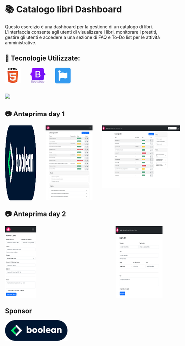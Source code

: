 # 📚 Catalogo libri Dashboard 

Questo esercizio è una dashboard per la gestione di un catalogo di libri.
L'interfaccia consente agli utenti di visualizzare i libri, monitorare i prestiti, gestire gli utenti e accedere a una sezione di FAQ e To-Do list per le attività amministrative.

## 🚀 Tecnologie Utilizzate:

<div style="display: flex; gap: 30px;">
  <img src="https://raw.githubusercontent.com/devicons/devicon/master/icons/html5/html5-original-wordmark.svg" width="50" />
  <img src="https://raw.githubusercontent.com/devicons/devicon/master/icons/bootstrap/bootstrap-original-wordmark.svg" width="50" />
  <img src="/demo-icon/font-awesome-icon.png" width="50" />
</div>

## <img src="https://media3.giphy.com/media/v1.Y2lkPTc5MGI3NjExMDYzdTVzZjFuMmY2bWJ5c3M4dGZsYjlhOXJyeGQ1NHYzMmM4dTRoaCZlcD12MV9pbnRlcm5hbF9naWZfYnlfaWQmY3Q9Zw/8m7nAJTYvzNUh54HQm/giphy.gif" width="250px" />

## 📷 Anteprima day 1

<div style="display: flex; gap: 30px; justify-content: space-between; max-width: 700px">
<img src="/demo-icon/boolean-Logo.png" alt="layout S" width="100">
<img src="/demo-icon/tablet.png" alt="layout M" width="150">
<img src="/demo-icon/desktop.png" alt="layout L" width="250" height="200">
</div>

## 📷 Anteprima day 2

<div style="display: flex; gap: 30px; justify-content: space-between; max-width: 700px">
<img src="screenshot/mobile-new-book.png" alt="layout S" width="100">
<img src="screenshot/desktop-new-book.png" alt="layout L" width="150">
</div>

## Sponsor
<img src="/demo-icon/boolean-Logo.png" alt="layout S" width="200">
